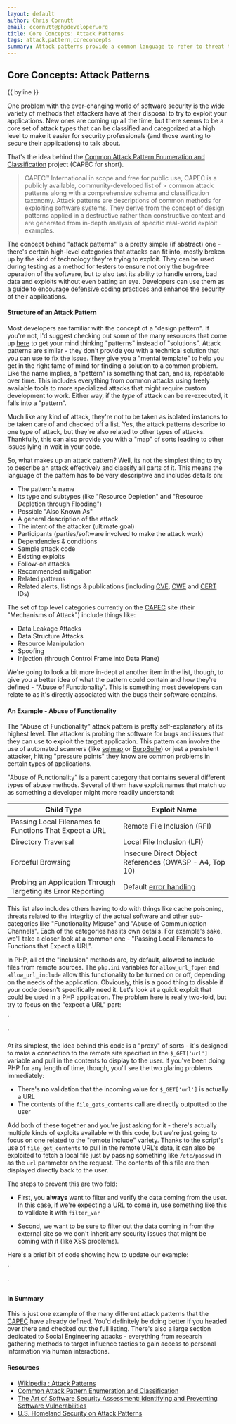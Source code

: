 ```yaml
---
layout: default
author: Chris Cornutt
email: ccornutt@phpdeveloper.org
title: Core Concepts: Attack Patterns
tags: attack,pattern,coreconcepts
summary: Attack patterns provide a common language to refer to threat types and methods of attack.
---
```


Core Concepts: Attack Patterns
--------------

{{ byline }}

One problem with the ever-changing world of software security is the wide variety of methods
that attackers have at their disposal to try to exploit your applications. New ones are coming
up all the time, but there seems to be a core set of attack types that can be classified and
categorized at a high level to make it easier for security professionals (and those wanting
to secure their applications) to talk about.

That's the idea behind the [Common Attack Pattern Enumeration and Classification](http://capec.mitre.org/)
project (CAPEC for short).

> CAPEC&trade; International in scope and free for public use, CAPEC is a publicly available, community-developed 
> list of > common attack patterns along with a comprehensive schema and classification taxonomy. Attack patterns 
> are descriptions of common methods for exploiting software systems. They derive from the concept of design 
> patterns applied in a destructive rather than constructive context and are generated from in-depth analysis 
> of specific real-world exploit examples.

The concept behind "attack patterns" is a pretty simple (if abstract) one - there's certain 
high-level categories that attacks can fit into, mostly broken up by the kind of technology
they're trying to exploit. They can be used during testing as a method for testers to ensure
not only the bug-free operation of the software, but to also test its ability to handle 
errors, bad data and exploits without even batting an eye. Developers can use them as a guide
to encourage [defensive coding](/2012/11/12/Code-Defensively.html) practices and enhance 
the security of their applications. 

#### Structure of an Attack Pattern

Most developers are familiar with the concept of a "design pattern". If you're not, I'd suggest
checking out some of the many resources that come up [here](http://lmgtfy.com/?q=design+patterns+php)
to get your mind thinking "patterns" instead of "solutions". Attack patterns are similar - they
don't provide you with a technical solution that you can use to fix the issue. They give you
a "mental template" to help you get in the right fame of mind for finding a solution to 
a common problem. Like the name implies, a "pattern" is something that can, and is, repeatable
over time. This includes everything from common attacks using freely available tools to
more specialized attacks that might require custom development to work. Either way, if the 
*type* of attack can be re-executed, it falls into a "pattern". 

Much like any kind of attack, they're not to be taken as isolated instances to be taken care
of and checked off a list. Yes, the attack patterns describe to one type of attack, but they're
also related to other types of attacks. Thankfully, this can also provide you with a "map" of 
sorts leading to other issues lying in wait in your code.

So, what makes up an attack pattern? Well, its not the simplest thing to try to describe an attack
effectively and classify all parts of it. This means the language of the pattern has to be
very descriptive and includes details on:

- The pattern's name
- Its type and subtypes (like "Resource Depletion" and "Resource Depletion through Flooding")
- Possible "Also Known As"
- A general description of the attack
- The intent of the attacker (ultimate goal)
- Participants (parties/software involved to make the attack work)
- Dependencies & conditions
- Sample attack code
- Existing exploits
- Follow-on attacks
- Recommended mitigation
- Related patterns
- Related alerts, listings & publications (including [CVE](http://cve.mitre.org/), [CWE](http://cwe.mitre.org/) and [CERT](http://www.cert.org/nav/index_red.html) IDs)

The set of top level categories currently on the [CAPEC](http://capec.mitre.org/) site (their "Mechanisms of 
Attack") include things like:

- Data Leakage Attacks
- Data Structure Attacks
- Resource Manipulation
- Spoofing
- Injection (through Control Frame into Data Plane)

We're going to look a bit more in-dept at another item in the list, though, to give you a better idea
of what the pattern could contain and how they're defined - "Abuse of Functionality". This is something 
most developers can relate to as it's directly associated with the bugs their software contains.

#### An Example - Abuse of Functionality

The "Abuse of Functionality" attack pattern is pretty self-explanatory at its highest level. The 
attacker is probing the software for bugs and issues that they can use to exploit the target application.
This pattern can involve the use of automated scanners (like [sqlmap](http://sqlmap.org/) or [BurpSuite](http://portswigger.net/burp/)) or just a persistent attacker, hitting "pressure points" they know are common 
problems in certain types of applications.

"Abuse of Functionality" is a parent category that contains several different types of abuse
methods. Several of them have exploit names that match up as something a developer might more
readily understand:

Child Type | Exploit Name
---------- | ------------
Passing Local Filenames to Functions That Expect a URL | Remote File Inclusion (RFI)
Directory Traversal | Local File Inclusion (LFI)
Forceful Browsing | Insecure Direct Object References (OWASP - A4, Top 10)
Probing an Application Through Targeting its Error Reporting | Default [error handling](/2012/08/14/Playing-Your-Cards-Close-Error-Exception-Handling.html)


This list also includes others having to do with things like cache poisoning, threats related to the integrity
of the actual software and other sub-categories like "Functionality Misuse" and "Abuse of 
Communication Channels". Each of the categories has its own details. For example's sake, we'll take a 
closer look at a common one - "Passing Local Filenames to Functions that Expect a URL".

In PHP, all of the "inclusion" methods are, by default, allowed to include files from remote
sources. The `php.ini` variables for `allow_url_fopen` and `allow_url_include` allow this functionality
to be turned on or off, depending on the needs of the application. Obviously, this is a 
good thing to disable if your code doesn't specifically need it. Let's look at a quick 
exploit that could be used in a PHP application. The problem here is really two-fold, but 
try to focus on the "expect a URL" part:

`
<?php
$mySiteContents = file_get_contents($_GET['url']);
echo $mySiteContents;
?>
`

At its simplest, the idea behind this code is a "proxy" of sorts - it's designed to make a
connection to the remote site specified in the `$_GET['url']` variable and pull in the contents
to display to the user. If you've been doing PHP for any length of time, though, you'll see
the two glaring problems immediately:

- There's **no** validation that the incoming value for `$_GET['url']` is actually a URL
- The contents of the `file_gets_contents` call are directly outputted to the user

Add both of these together and you're just asking for it - there's actually multiple kinds
of exploits available with this code, but we're just going to focus on one related to the 
"remote include" variety. Thanks to the script's use of `file_get_contents` to pull in the
remote URL's data, it can also be exploited to fetch a local file just by passing something
like `/etc/passwd` in as the `url` parameter on the request. The contents of this file are
then displayed directly back to the user.

The steps to prevent this are two fold:

- First, you **always** want to filter and verify the data coming from the user. In this case,
  if we're expecting a URL to come in, use something like this to validate it with `filter_var`

- Second, we want to be sure to filter out the data coming in from the external site so 
  we don't inherit any security issues that might be coming with it (like XSS problems).

Here's a brief bit of code showing how to update our example:

`
<?php
$url = filter_var($_GET['url'], FILTER_VALIDATE_URL);
if ($url === true) {
    // valid URL, not local file - execute!
    $mySiteContents = file_get_contents($url);
    echo htmlspecialchars($mySiteContents);
}
?>
`

#### In Summary

This is just one example of the many different attack patterns that the [CAPEC](http://capec.mitre.org/)
have already defined. You'd definitely be doing better if you headed over there and checked
out the full listing. There's also a large section dedicated to Social Engineering attacks - 
everything from research gathering methods to target influence tactics to gain access to 
personal information via human interactions.

#### Resources

- [Wikipedia : Attack Patterns](http://en.wikipedia.org/wiki/Attack_patterns)
- [Common Attack Pattern Enumeration and Classification](http://capec.mitre.org)
- [The Art of Software Security Assessment: Identifying and Preventing Software Vulnerabilities](http://www.amazon.com/Software-Security-Assessment-Vulnerabilities-ebook/dp/B004XVIWU2)
- [U.S. Homeland Security on Attack Patterns](https://buildsecurityin.us-cert.gov/bsi/articles/knowledge/attack.html)






